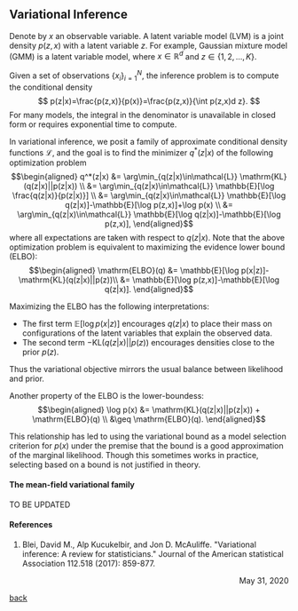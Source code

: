 ## Variational Inference

Denote by $x$ an observable variable. A latent variable model (LVM) is a joint density $p(z,x)$ with a latent variable $z$. For example, Gaussian mixture model (GMM) is a latent variable model, where $x\in\mathbb{R}^{d}$ and $z \in \{1,2,...,K\}$.

Given a set of observations $\{x_i\}_{i=1}^{N}$, the inference problem is to compute the conditional density 
$$
    p(z|x)=\frac{p(z,x)}{p(x)}=\frac{p(z,x)}{\int p(z,x)d z}.
$$
For many models, the integral in the denominator is unavailable in closed form or requires exponential time to compute.

In variational inference, we posit a family of approximate conditional density functions $\mathcal{L}$, and the goal is to find the minimizer $q^*(z|x)$ of the following optimization problem
$$\begin{aligned}
q^*(z|x) &= \arg\min_{q(z|x)\in\mathcal{L}} \mathrm{KL}(q(z|x)||p(z|x))  \\
&= \arg\min_{q(z|x)\in\mathcal{L}} \mathbb{E}[\log \frac{q(z|x)}{p(z|x)}] \\
&= \arg\min_{q(z|x)\in\mathcal{L}} \mathbb{E}[\log q(z|x)]-\mathbb{E}[\log p(z,x)]+\log p(x) \\
&= \arg\min_{q(z|x)\in\mathcal{L}} \mathbb{E}[\log q(z|x)]-\mathbb{E}[\log p(z,x)],
\end{aligned}$$
where all expectations are taken with respect to $q(z|x)$. Note that the above optimization problem is equivalent to maximizing the evidence lower bound (ELBO):
$$\begin{aligned}
    \mathrm{ELBO}(q) &= \mathbb{E}[\log p(x|z)]-\mathrm{KL}(q(z|x)||p(z))\\
    &= \mathbb{E}[\log p(z,x)]-\mathbb{E}[\log q(z|x)].
\end{aligned}$$

Maximizing the ELBO has the following interpretations:
*  The first term $\mathbb{E}[\log p(x|z)]$ encourages $q(z|x)$ to place their mass on configurations of the latent variables that explain the observed data. 
* The second term $-\mathrm{KL}(q(z|x)||p(z))$ encourages densities close to the prior $p(z)$. 

Thus the variational objective mirrors the usual balance between likelihood and prior.

Another property of the ELBO is the lower-boundess:
$$\begin{aligned}
    \log p(x) &= \mathrm{KL}(q(z|x)||p(z|x)) + \mathrm{ELBO}(q) \\
    &\geq \mathrm{ELBO}(q).
\end{aligned}$$

This relationship has led to using the variational bound as a model selection criterion for $p(x)$ under the premise that the bound is a good approximation of the marginal likelihood. Though this sometimes works in practice, selecting based on a bound is not justified in theory.

#### The mean-field variational family
TO BE UPDATED

#### References
1. Blei, David M., Alp Kucukelbir, and Jon D. McAuliffe. "Variational inference: A review for statisticians." Journal of the American statistical Association 112.518 (2017): 859-877.

<div style="text-align: right"> May 31, 2020 </div>

[<u>back</u>](../../ML.md)